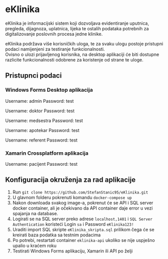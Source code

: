 # eKlinika

eKlinika je informacijski sistem koji dozvoljava evidentiranje uputnica, pregleda, dijagnoza, uplatnica, lijeka te ostalih podataka potrebnih za digitalizovanje poslovnih procesa jedne klinike.

eKlinika podržava više korisničkih uloga, te za svaku ulogu postoje pristupni podaci namijenjeni za testiranje funkcionalnosti.  
Ovisno o ulozi prijavljenog korisnika, na desktop aplikaciji će biti dostupne razlicite funkcionalnosti odobrene za koristenje od strane te uloge.

## Pristupnci podaci

### Windows Forms Desktop aplikacija

Username: admin
Password: test

Username: doktor
Password: test

Username: medsestra
Password: test

Username: apotekar
Password: test

Username: referent
Password: test

### Xamarin Crossplatform aplikacija 

Username: pacijent
Password: test

## Konfiguracija okruženja za rad aplikacije

1. Run `git clone https://github.com/StefanStanic95/eKlinika.git`
2. U glavnom folderu pokrenuti komandu `docker-compose up`
3. Nakon downloada svakog image-a, pokrenut će se API i SQL server docker container, ali je očekivano da API container daje error u vezi spajanja na database.
4. Logirati se na SQL server preko adrese `localhost,1401` i `SQL Server Authentication` koristeći Login `sa` i Password `eKlinika123!`
5. Uraditi import SQL skripte `eKlinika_skripta.sql` prilikom čega će se kreirati baza podatka sa testnim podacima
6. Po potrebi, restartati container `eklinika-api` ukoliko se nije uspješno upalio u kraćem roku
5. Testirati Windows Forms aplikaciju, Xamarin ili API po želji